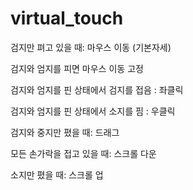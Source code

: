 # virtual_touch
 
검지만 펴고 있을 때: 마우스 이동 (기본자세)

검지와 엄지를 피면 마우스 이동 고정

검지와 엄지를 핀 상태에서 검지를 접음 : 좌클릭

검지와 엄지를 핀 상태에서 소지를 핌 : 우클릭

검지와 중지만 폈을 때: 드래그

모든 손가락을 접고 있을 때: 스크롤 다운

소지만 폈을 때: 스크롤 업
